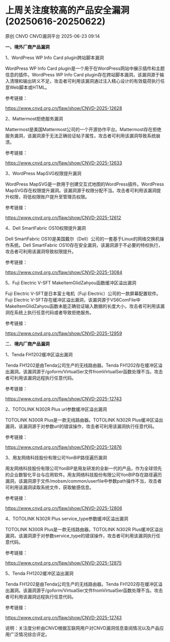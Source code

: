 #  上周关注度较高的产品安全漏洞(20250616-20250622)  
原创 CNVD  CNVD漏洞平台   2025-06-23 09:14  
  
**一、境外厂商产品漏洞**  
  
1、WordPress WP Info Card plugin跨站脚本漏洞  
  
WordPress WP Info Card plugin是一个用于在WordPress网站中展示插件和主题信息的插件。WordPress WP Info Card plugin存在跨站脚本漏洞，该漏洞源于输入清理和输出转义不足，攻击者可利用该漏洞通过注入精心设计的有效载荷执行任意Web脚本或HTML。  
  
参考链接：  
  
https://www.cnvd.org.cn/flaw/show/CNVD-2025-12628  
  
2、Mattermost拒绝服务漏洞  
  
Mattermost是美国Mattermost公司的一个开源协作平台。Mattermost存在拒绝服务漏洞，该漏洞源于无法正确验证帖子属性，攻击者可利用该漏洞导致系统崩溃。  
  
参考链接：  
  
https://www.cnvd.org.cn/flaw/show/CNVD-2025-12633  
  
3、WordPress MapSVG权限提升漏洞  
  
WordPress MapSVG是一款用于创建交互式地图的WordPress插件。WordPress MapSVG存在权限提升漏洞。该漏洞源于权限分配不当。攻击者可利用该漏洞提升权限，将低权限账户提升至管理员权限。  
  
参考链接：  
  
https://www.cnvd.org.cn/flaw/show/CNVD-2025-12612  
  
4、Dell SmartFabric OS10权限提升漏洞  
  
Dell SmartFabric OS10是美国戴尔（Dell）公司的一套基于Linux的网络交换机操作系统。Dell SmartFabric OS10存在安全漏洞，该漏洞源于不必要的特权执行，攻击者可利用该漏洞导致权限提升。  
  
参考链接：  
  
https://www.cnvd.org.cn/flaw/show/CNVD-2025-13084  
  
5、Fuji Electric V-SFT MakeItemGlidZahyou函数缓冲区溢出漏洞  
  
Fuji Electric V-SFT是日本富士电机（Fuji Electric）公司的一款屏幕配置软件。Fuji Electric V-SFT存在缓冲区溢出漏洞，该漏洞源于VS6ComFile中MakeItemGlidZahyou函数未能正确验证输入数据的长度大小，攻击者可利用该漏洞在系统上执行任意代码或者导致拒绝服务。  
  
参考链接：  
  
https://www.cnvd.org.cn/flaw/show/CNVD-2025-12959  
  
二、**境内厂商产品漏洞**  
  
1、Tenda FH1202缓冲区溢出漏洞  
  
Tenda FH1202是由Tenda公司生产的无线路由器。Tenda FH1202存在缓冲区溢出漏洞。该漏洞源于/goform/VirtualSer文件fromVirtualSer函数处理不当。攻击者可利用该漏洞远程执行任意代码。  
  
参考链接：  
  
https://www.cnvd.org.cn/flaw/show/CNVD-2025-12743  
  
2、TOTOLINK N302R Plus url参数缓冲区溢出漏洞  
  
TOTOLINK N300R Plus是一款无线路由器。TOTOLINK N302R Plus缓冲区溢出漏洞，该漏洞源于对参数url的错误操作，攻击者可利用该漏洞执行任意代码。  
  
参考链接：  
  
https://www.cnvd.org.cn/flaw/show/CNVD-2025-12876  
  
3、用友网络科技股份有限公司YonBIP路径遍历漏洞  
  
用友网络科技股份有限公司YonBIP是用友研发的全新一代的产品，作为全球领先的企业数智化平台与应用软件。用友网络科技股份有限公司YonBIP存在路径遍历漏洞，该漏洞源于文件/mobsm/common/userfile中参数path操作不当，攻击者可利用该漏洞读取系统文件，获取敏感信息。  
  
参考链接：  
  
https://www.cnvd.org.cn/flaw/show/CNVD-2025-12806  
  
4、TOTOLINK N302R Plus service_type参数缓冲区溢出漏洞  
  
TOTOLINK N300R Plus是一款无线路由器。TOTOLINK N302R Plus缓冲区溢出漏洞，该漏洞源于对参数service_type的错误操作，攻击者可利用该漏洞执行任意代码。  
  
参考链接：  
  
https://www.cnvd.org.cn/flaw/show/CNVD-2025-12875  
  
5、Tenda FH1202缓冲区溢出漏洞  
  
Tenda FH1202是由Tenda公司生产的无线路由器。Tenda FH1202存在缓冲区溢出漏洞。该漏洞源于/goform/VirtualSer文件fromVirtualSer函数处理不当。攻击者可利用该漏洞远程执行任意代码。  
  
参考链接：  
  
https://www.cnvd.org.cn/flaw/show/CNVD-2025-12743  
  
  
  
说明：关注度分析由CNVD根据互联网用户对CNVD漏洞信息查阅情况以及产品应用广泛情况综合评定。  
  
  

